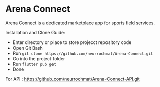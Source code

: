 # Arena Connect

Arena Connect is a dedicated marketplace app for sports field services.

Installation and Clone Guide:
- Enter directory or place to store projecct repository code
- Open Git Bash
- Run `git clone https://github.com/neurrochmat/Arena-Connect.git`
- Go into the project folder
- Run `flutter pub get`
- Done

For API : https://github.com/neurrochmat/Arena-Connect-API.git

